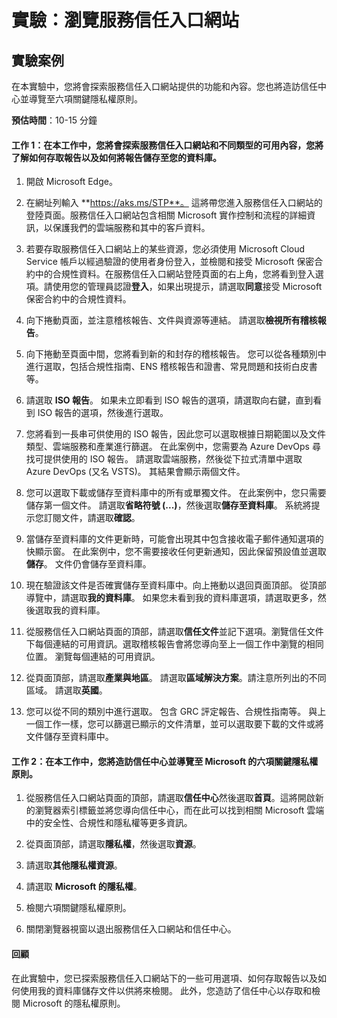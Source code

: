 ﻿---
lab:
    title: '瀏覽服務信任入口網站'
    module: '單元 4，第 1 課：描述 Microsoft 合規性解決方案的功能：描述 Microsoft 中的合規性管理功能'
---

# 實驗：瀏覽服務信任入口網站

## 實驗案例

在本實驗中，您將會探索服務信任入口網站提供的功能和內容。您也將造訪信任中心並導覽至六項關鍵隱私權原則。

**預估時間**：10-15 分鐘


#### 工作 1：在本工作中，您將會探索服務信任入口網站和不同類型的可用內容，您將了解如何存取報告以及如何將報告儲存至您的資料庫。 

1. 開啟 Microsoft Edge。

1. 在網址列輸入 **https://aks.ms/STP**。  這將帶您進入服務信任入口網站的登陸頁面。服務信任入口網站包含相關 Microsoft 實作控制和流程的詳細資訊，以保護我們的雲端服務和其中的客戶資料。 

1. 若要存取服務信任入口網站上的某些資源，您必須使用 Microsoft Cloud Service 帳戶以經過驗證的使用者身份登入，並檢閱和接受 Microsoft 保密合約中的合規性資料。在服務信任入口網站登陸頁面的右上角，您將看到登入選項。請使用您的管理員認證**登入**，如果出現提示，請選取**同意**接受 Microsoft 保密合約中的合規性資料。

1. 向下捲動頁面，並注意稽核報告、文件與資源等連結。  請選取**檢視所有稽核報告**。

1. 向下捲動至頁面中間，您將看到新的和封存的稽核報告。  您可以從各種類別中進行選取，包括合規性指南、ENS 稽核報告和證書、常見問題和技術白皮書等。

1. 請選取 **ISO 報告**。  如果未立即看到 ISO 報告的選項，請選取向右鍵，直到看到 ISO 報告的選項，然後進行選取。

1. 您將看到一長串可供使用的 ISO 報告，因此您可以選取根據日期範圍以及文件類型、雲端服務和產業進行篩選。  在此案例中，您需要為 Azure DevOps 尋找可提供使用的 ISO 報告。  請選取雲端服務，然後從下拉式清單中選取 Azure DevOps (又名 VSTS)。  其結果會顯示兩個文件。

1. 您可以選取下載或儲存至資料庫中的所有或單獨文件。  在此案例中，您只需要儲存第一個文件。  請選取**省略符號 (...)**，然後選取**儲存至資料庫**。  系統將提示您訂閱文件，請選取**確認**。

1. 當儲存至資料庫的文件更新時，可能會出現其中包含接收電子郵件通知選項的快顯示窗。  在此案例中，您不需要接收任何更新通知，因此保留預設值並選取**儲存**。  文件仍會儲存至資料庫。

1. 現在驗證該文件是否確實儲存至資料庫中。向上捲動以退回頁面頂部。  從頂部導覽中，請選取**我的資料庫**。  如果您未看到我的資料庫選項，請選取更多，然後選取我的資料庫。

1. 從服務信任入口網站頁面的頂部，請選取**信任文件**並記下選項。瀏覽信任文件下每個連結的可用資訊。選取稽核報告會將您導向至上一個工作中瀏覽的相同位置。  瀏覽每個連結的可用資訊。

1. 從頁面頂部，請選取**產業與地區**。  請選取**區域解決方案**。請注意所列出的不同區域。  請選取**英國**。  

1. 您可以從不同的類別中進行選取。  包含 GRC 評定報告、合規性指南等。  與上一個工作一樣，您可以篩選已顯示的文件清單，並可以選取要下載的文件或將文件儲存至資料庫中。

#### 工作 2：在本工作中，您將造訪信任中心並導覽至 Microsoft 的六項關鍵隱私權原則。

1. 從服務信任入口網站頁面的頂部，請選取**信任中心**然後選取**首頁**。這將開啟新的瀏覽器索引標籤並將您導向信任中心，而在此可以找到相關 Microsoft 雲端中的安全性、合規性和隱私權等更多資訊。

1. 從頁面頂部，請選取**隱私權**，然後選取**資源**。

1. 請選取**其他隱私權資源**。

1. 請選取 **Microsoft 的隱私權**。

1. 檢閱六項關鍵隱私權原則。

1. 關閉瀏覽器視窗以退出服務信任入口網站和信任中心。

#### 回顧

在此實驗中，您已探索服務信任入口網站下的一些可用選項、如何存取報告以及如何使用我的資料庫儲存文件以供將來檢閱。  此外，您造訪了信任中心以存取和檢閱 Microsoft 的隱私權原則。
